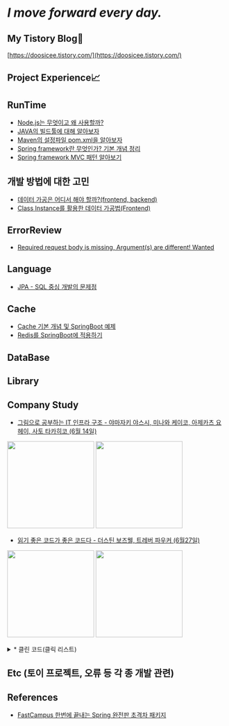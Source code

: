 # _I move forward every day._

## My Tistory Blog🌿
[https://doosicee.tistory.com/](https://doosicee.tistory.com/)

## Project Experience📈


## RunTime
* [Node.js는 무엇이고 왜 사용할까?](https://doosicee.tistory.com/entry/NodeJS-%EB%AC%B4%EC%97%87%EC%9D%B4%EA%B3%A0-%EC%99%9C%EC%82%AC%EC%9A%A9%ED%95%A0%EA%B9%8C)<br>
* [JAVA의 빌드툴에 대해 알아보자](https://doosicee.tistory.com/entry/JAVA%EC%9D%98-%EB%B9%8C%EB%93%9C%ED%88%B4%EC%97%90-%EB%8C%80%ED%95%B4-%EC%95%8C%EC%95%84%EB%B3%B4%EC%9E%90)<br>
* [Maven의 설정파일 pom.xml을 알아보자](https://doosicee.tistory.com/entry/Maven%EC%9D%98-%EC%84%A4%EC%A0%95%ED%8C%8C%EC%9D%BC-Pomxml%EC%9D%84-%EC%95%8C%EC%95%84%EB%B3%B4%EC%9E%90)<br>
* [Spring framework란 무엇인가? 기본 개념 정리](https://doosicee.tistory.com/entry/Spring-framework%EB%9E%80)<br>
* [Spring framework MVC 패턴 알아보기](https://doosicee.tistory.com/entry/Spring-framework-MVC-%ED%8C%A8%ED%84%B4)<br>

## 개발 방법에 대한 고민
* [데이터 가공은 어디서 해야 할까?(frontend, backend)](https://doosicee.tistory.com/entry/%EB%8D%B0%EC%9D%B4%ED%84%B0-%EA%B0%80%EA%B3%B5%EC%9D%80-%EC%96%B4%EB%94%94%EC%84%9C-%ED%95%B4%EC%95%BC-%ED%95%A0%EA%B9%8Cfrontend-backend) <br>
* [Class Instance를 활용한 데이터 가공법(Frontend)](https://doosicee.tistory.com/entry/Class-Instance%EB%A5%BC-%ED%99%9C%EC%9A%A9%ED%95%9C-%EB%8D%B0%EC%9D%B4%ED%84%B0-%EA%B0%80%EA%B3%B5Frontend)

## ErrorReview
* [Required request body is missing, Argument(s) are different! Wanted](https://doosicee.tistory.com/entry/SpringBoot-TestCode-Error-%EC%A0%95%EB%A6%AC)<br>


## Language
* [JPA - SQL 중심 개발의 문제점](https://doosicee.tistory.com/entry/JPA-SQL-%EC%A4%91%EC%8B%AC-%EA%B0%9C%EB%B0%9C%EC%9D%98-%EB%AC%B8%EC%A0%9C%EC%A0%90)


## Cache
* [Cache 기본 개념 및 SpringBoot 예제](https://doosicee.tistory.com/entry/Cache%EC%99%80-SpringBoot-Redis)<br>
* [Redis를 SpringBoot에 적용하기](https://doosicee.tistory.com/entry/Redis%EB%A5%BC-SpringBoot%EC%97%90-%EC%A0%81%EC%9A%A9%ED%95%98%EA%B8%B0)<br>

## DataBase


## Library



## Company Study
* [그림으로 공부하는 IT 인프라 구조 - 야마자키 야스시, 미나와 케이코, 아제카츠 요헤이, 사토 타카히코 (6월 14일)](https://doosicee.tistory.com/entry/%EA%B7%B8%EB%A6%BC%EC%9C%BC%EB%A1%9C-%EA%B3%B5%EB%B6%80%ED%95%98%EB%8A%94-IT-%EC%9D%B8%ED%94%84%EB%9D%BC-%EA%B5%AC%EC%A1%B0%EC%A0%95%EB%A6%AC)<br>
<p>
  <img src="https://user-images.githubusercontent.com/82255957/174920350-f5ee5b7f-4cac-4af4-8dc8-4f2168c4294b.png" width="200" height="200"/>
  <img src="https://user-images.githubusercontent.com/82255957/174920400-e933691a-7cda-4015-afbf-3dc55ce45302.png" width="200" height="200"/>
</p>

* [읽기 좋은 코드가 좋은 코드다 - 더스틴 보즈웰, 트레버 파우커 (6월27일)](https://doosicee.tistory.com/entry/%EC%9D%BD%EA%B8%B0-%EC%A2%8B%EC%9D%80-%EC%BD%94%EB%93%9C%EA%B0%80-%EC%A2%8B%EC%9D%80-%EC%BD%94%EB%93%9C%EB%8B%A4)<br>
<p>
<img src="https://user-images.githubusercontent.com/82255957/176163242-2cb6e3d5-af7a-408a-be48-35ad6c289575.jpg" width="200" height="200"/>
<img src="https://user-images.githubusercontent.com/82255957/176163341-8ef8f439-6954-4a50-ad24-12348fe2a646.png" width="200" height="200"/>
</p>

<details>
<summary>* 클린 코드(클릭 리스트)</summary>
<div markdown="1">

|제목|내용|
|--|--|
|1장 깨끗한 코드|[깨끗한 코드 리뷰](https://doosicee.tistory.com/entry/CleanCode-1%EC%9E%A5-%EA%B9%A8%EB%81%97%ED%95%9C-%EC%BD%94%EB%93%9C?category=1083699)|
|2장 의미 있는 이름|[의미 있는 이름 리뷰](https://doosicee.tistory.com/entry/CleanCode-2%EC%9E%A5-%EC%9D%98%EB%AF%B8-%EC%9E%88%EB%8A%94-%EC%9D%B4%EB%A6%84?category=1083699)|
|3장 함수|[함수 리뷰](https://doosicee.tistory.com/entry/CleanCode-3%EC%9E%A5-%ED%95%A8%EC%88%98?category=1083699)|
|4장 주석|[주석 리뷰](https://doosicee.tistory.com/entry/CleanCode-4%EC%9E%A5-%EC%A3%BC%EC%84%9D)|
|5장 형식맞추기|[형식 리뷰](https://doosicee.tistory.com/entry/CleanCode-5%EC%9E%A5-%ED%98%95%EC%8B%9D-%EB%A7%9E%EC%B6%94%EA%B8%B0)|
|6장 객체와 자료구조|[객체와 자료구조 리뷰](https://doosicee.tistory.com/entry/CleanCode-6%EC%9E%A5-%EA%B0%9D%EC%B2%B4%EC%99%80-%EC%9E%90%EB%A3%8C%EA%B5%AC%EC%A1%B0)|

</div>
</details>

## Etc (토이 프로젝트, 오류 등 각 종 개발 관련)



## References
* [FastCampus 한번에 끝내는 Spring 완전판 초격차 패키지](https://fastcampus.co.kr/dev_online_spring)

